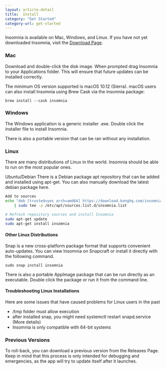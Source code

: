 ```yaml
---
layout: article-detail
title:  Install
category: "Get Started"
category-url: get-started
---
```


Insomnia is available on Mac, Windows, and Linux. If you have not yet downloaded Insomnia, visit the [Download Page](https://insomnia.rest/download).

### Mac

Download and double-click the disk image. When prompted drag Insomnia to your Applications folder. This will ensure that future updates can be installed correctly.

The minimum OS version supported is macOS 10.12 (Sierra).
macOS users can also install Insomnia using Brew Cask via the insomnia package:

`brew install --cask insomnia`

### Windows

The Windows application is a generic installer .exe. Double click the installer file to install Insomnia.

There is also a portable version that can be ran without any installation.

### Linux
There are many distributions of Linux in the world. Insomnia should be able to run on the most popular ones.

Ubuntu/Debian
There is a Debian package apt repository that can be added and installed using apt-get. You can also manually download the latest debian package here.

```bash
Add to sources
echo "deb [trusted=yes arch=amd64] https://download.konghq.com/insomnia-ubuntu/ default all" \
    | sudo tee -a /etc/apt/sources.list.d/insomnia.list

# Refresh repository sources and install Insomnia
sudo apt-get update
sudo apt-get install insomnia
```

#### Other Linux Distributions

Snap is a new cross-platform package format that supports convenient auto-updates. You can view Insomnia on Snapcraft or install it directly with the following command.

`sudo snap install insomnia`

There is also a portable AppImage package that can be run directly as an executable. Double click the package or run it from the command line.

#### Troubleshooting Linux Installations
Here are some issues that have caused problems for Linux users in the past

* /tmp folder must allow execution
* after installed snap, you might need systemctl restart snapd.service (More details)
* Insomnia is only compatible with 64-bit systems

### Previous Versions

To roll-back, you can download a previous version from the Releases Page. Keep in mind that this process is only intended for debugging and emergencies, as the app will try to update itself after it launches.